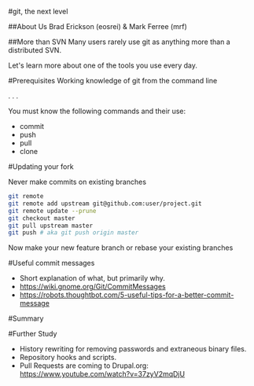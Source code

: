 #git, the next level

##About Us
Brad Erickson (eosrei) & Mark Ferree (mrf)

##More than SVN
Many users rarely use git as anything more than a distributed SVN.

Let's learn more about one of the tools you use every day.

#Prerequisites
Working knowledge of git from the command line

. . .

You must know the following commands and their use:

* commit
* push
* pull
* clone

#Updating your fork

Never make commits on existing branches
```bash
git remote
git remote add upstream git@github.com:user/project.git
git remote update --prune
git checkout master
git pull upstream master
git push # aka git push origin master
```
Now make your new feature branch or rebase your existing branches

#Useful commit messages
* Short explanation of what, but primarily why.
* https://wiki.gnome.org/Git/CommitMessages
* https://robots.thoughtbot.com/5-useful-tips-for-a-better-commit-message

#Summary


#Further Study
* History rewriting for removing passwords and extraneous binary files.
* Repository hooks and scripts.
* Pull Requests are coming to Drupal.org: https://www.youtube.com/watch?v=37zyV2mqDjU

